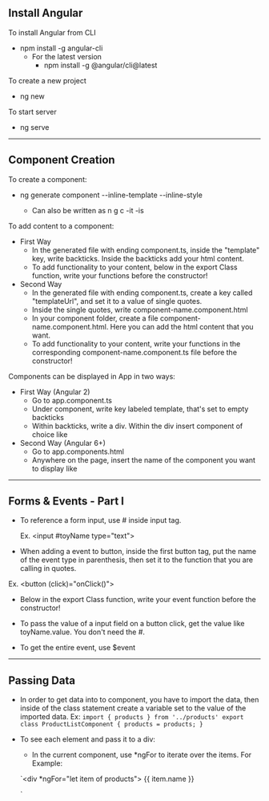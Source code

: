 ## Install Angular

To install Angular from CLI
- npm install -g angular-cli
  * For the latest version
    - npm install -g @angular/cli@latest

To create a new project 
- ng new <project-name>

To start server
- ng serve

___________

## Component Creation

To create a component: 
- ng generate component <component-name> --inline-template --inline-style
   * Can also be written as n g c <component-name> -it -is

To add content to a component:
  - First Way
    * In the generated file with ending component.ts, inside the "template" key, write backticks. Inside the backticks add your html content.
    * To add functionality to your content, below in the export Class function, write your functions before the constructor!
  - Second Way
    * In the generated file with ending component.ts, create a key called "templateUrl", and set it to a value of single quotes.
    * Inside the single quotes, write component-name.component.html
    * In your component folder, create a file component-name.component.html. Here you can add the html content that you want.
    * To add functionality to your content, write your functions in the corresponding component-name.component.ts file before the constructor!
    

Components can be displayed in App in two ways:
- First Way (Angular 2)
    - Go to app.component.ts
    - Under component, write key labeled template, that's set
        to empty backticks
    - Within backticks, write a div. Within the div insert component of choice like <component-name> </component-name>
- Second Way (Angular 6+)
   - Go to app.components.html
   - Anywhere on the page, insert the name of the component you want to display like <component-name> </component-name>

___________

## Forms & Events - Part I
- To reference a form input, use #<input-name> inside input tag.

    Ex. <input #toyName type="text">

- When adding a event to button, inside the first button tag, put the name of the event type in parenthesis, then set it to the function that you are calling in quotes.

Ex. <button (click)="onClick()">

- Below in the export Class function, write your event function before the constructor!

- To pass the value of a input field on a button click, get the value like toyName.value. You don't need the #.

- To get the entire event, use $event

___________

## Passing Data

- In order to get data into to component, you have to import   the data, then inside of the class statement create a   variable set to the value of the imported data. Ex:
    `
    import { products } from '../products'
     export class ProductListComponent {
     products = products;
    }
    `
- To see each element and pass it to a div:
    * In the current component, use *ngFor to iterate over the items. For Example:

    `<div *ngFor="let item of products">
      {{ item.name }}
    </div>
    `





